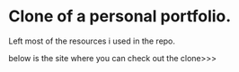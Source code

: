 # Clone of a personal portfolio.

Left most of the resources i used in the repo.


below is the site where you can check out the clone>>>
